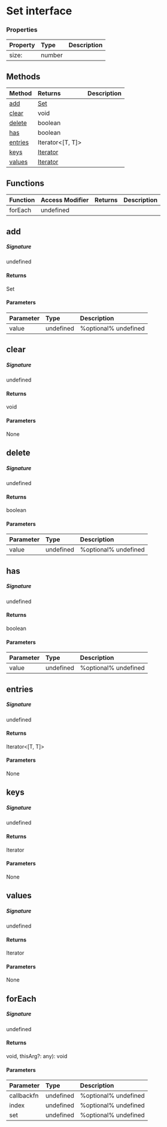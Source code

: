 # Set<T> interface





### Properties

| Property	   | Type	| Description|
|:-------------|:-------|:-----------|
|size:      | number |  |




## Methods

| Method	   |  Returns	| Description|
|:-------------|:-------|:-----------|
|[add](#add)      | [ Set<T>]( Set<T>.md) |  |
|[clear](#clear)      |  void |  |
|[delete](#delete)      |  boolean |  |
|[has](#has)      |  boolean |  |
|[entries](#entries)      |  Iterator<[T, T]> |  |
|[keys](#keys)      | [ Iterator<T>]( Iterator<T>.md) |  |
|[values](#values)      | [ Iterator<T>]( Iterator<T>.md) |  |



## Functions

| Function	   | Access Modifier | Returns	| Description|
|:-------------|:----|:-------|:-----------|
|forEach      | undefined |  |  |



## add



##### Signature
undefined

#### Returns
 Set<T>

#### Parameters


| Parameter	   | Type    | Description |
|:-------------|:---------------|:------------|
| value     | undefined | %optional% undefined |


## clear



##### Signature
undefined

#### Returns
 void

#### Parameters
None


## delete



##### Signature
undefined

#### Returns
 boolean

#### Parameters


| Parameter	   | Type    | Description |
|:-------------|:---------------|:------------|
| value     | undefined | %optional% undefined |


## has



##### Signature
undefined

#### Returns
 boolean

#### Parameters


| Parameter	   | Type    | Description |
|:-------------|:---------------|:------------|
| value     | undefined | %optional% undefined |


## entries



##### Signature
undefined

#### Returns
 Iterator<[T, T]>

#### Parameters
None


## keys



##### Signature
undefined

#### Returns
 Iterator<T>

#### Parameters
None


## values



##### Signature
undefined

#### Returns
 Iterator<T>

#### Parameters
None


## forEach



##### Signature
undefined

#### Returns
void, thisArg?: any): void

#### Parameters


| Parameter	   | Type    | Description |
|:-------------|:---------------|:------------|
| callbackfn     | undefined | %optional% undefined |
| index     | undefined | %optional% undefined |
| set     | undefined | %optional% undefined |

